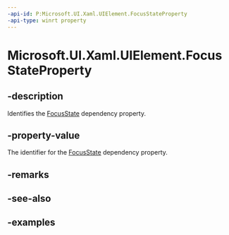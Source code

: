 ```yaml
---
-api-id: P:Microsoft.UI.Xaml.UIElement.FocusStateProperty
-api-type: winrt property
---
```


# Microsoft.UI.Xaml.UIElement.FocusStateProperty

<!--
public static Microsoft.UI.Xaml.DependencyProperty FocusStateProperty { get; }
-->

## -description

Identifies the [FocusState](focusstate.md) dependency property.

## -property-value

The identifier for the [FocusState](focusstate.md) dependency property.

## -remarks

## -see-also

## -examples
